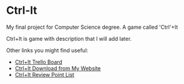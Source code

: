 # Ctrl-It
My final project for Computer Science degree. A game called 'Ctrl'+It

Ctrl+It is game with description that I will add later.

Other links you might find useful:
* [Ctrl+It Trello Board](https://trello.com/b/iiwAnuKp/ctrlit-board "This is a board workspace for this game")
* [Ctrl+It Download from My Website](https://davidbrave.me/ctrl+it.php "This is a download link for this game through my personal website")
* [Ctrl+It Review Point List](https://docs.google.com/document/d/1ij1JgcnmW7tdnN-lD0NYBBzNLJCtqO8585MNrQkMCLg/edit?usp=sharing "This is a list to help the reviewer on what needs to be fixed or improve regarding the game")



